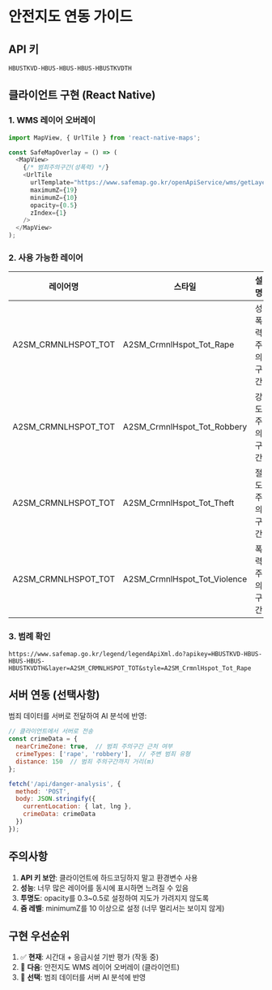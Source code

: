 # 안전지도 연동 가이드

## API 키
```
HBUSTKVD-HBUS-HBUS-HBUS-HBUSTKVDTH
```

## 클라이언트 구현 (React Native)

### 1. WMS 레이어 오버레이
```javascript
import MapView, { UrlTile } from 'react-native-maps';

const SafeMapOverlay = () => (
  <MapView>
    {/* 범죄주의구간(성폭력) */}
    <UrlTile
      urlTemplate="https://www.safemap.go.kr/openApiService/wms/getLayerData.do?apikey=HBUSTKVD-HBUS-HBUS-HBUS-HBUSTKVDTH&SERVICE=WMS&VERSION=1.1.1&REQUEST=GetMap&LAYERS=A2SM_CRMNLHSPOT_TOT&STYLES=A2SM_CrmnlHspot_Tot_Rape&FORMAT=image/png&TRANSPARENT=true&WIDTH=256&HEIGHT=256&SRS=EPSG:3857&BBOX={minX},{minY},{maxX},{maxY}"
      maximumZ={19}
      minimumZ={10}
      opacity={0.5}
      zIndex={1}
    />
  </MapView>
);
```

### 2. 사용 가능한 레이어

| 레이어명 | 스타일 | 설명 |
|---------|--------|------|
| A2SM_CRMNLHSPOT_TOT | A2SM_CrmnlHspot_Tot_Rape | 성폭력 주의구간 |
| A2SM_CRMNLHSPOT_TOT | A2SM_CrmnlHspot_Tot_Robbery | 강도 주의구간 |
| A2SM_CRMNLHSPOT_TOT | A2SM_CrmnlHspot_Tot_Theft | 절도 주의구간 |
| A2SM_CRMNLHSPOT_TOT | A2SM_CrmnlHspot_Tot_Violence | 폭력 주의구간 |

### 3. 범례 확인
```
https://www.safemap.go.kr/legend/legendApiXml.do?apikey=HBUSTKVD-HBUS-HBUS-HBUS-HBUSTKVDTH&layer=A2SM_CRMNLHSPOT_TOT&style=A2SM_CrmnlHspot_Tot_Rape
```

## 서버 연동 (선택사항)

범죄 데이터를 서버로 전달하여 AI 분석에 반영:

```javascript
// 클라이언트에서 서버로 전송
const crimeData = {
  nearCrimeZone: true,  // 범죄 주의구간 근처 여부
  crimeTypes: ['rape', 'robbery'],  // 주변 범죄 유형
  distance: 150  // 범죄 주의구간까지 거리(m)
};

fetch('/api/danger-analysis', {
  method: 'POST',
  body: JSON.stringify({
    currentLocation: { lat, lng },
    crimeData: crimeData
  })
});
```

## 주의사항

1. **API 키 보안**: 클라이언트에 하드코딩하지 말고 환경변수 사용
2. **성능**: 너무 많은 레이어를 동시에 표시하면 느려질 수 있음
3. **투명도**: opacity를 0.3~0.5로 설정하여 지도가 가려지지 않도록
4. **줌 레벨**: minimumZ를 10 이상으로 설정 (너무 멀리서는 보이지 않게)

## 구현 우선순위

1. ✅ **현재**: 시간대 + 응급시설 기반 평가 (작동 중)
2. 🔄 **다음**: 안전지도 WMS 레이어 오버레이 (클라이언트)
3. 🔄 **선택**: 범죄 데이터를 서버 AI 분석에 반영
